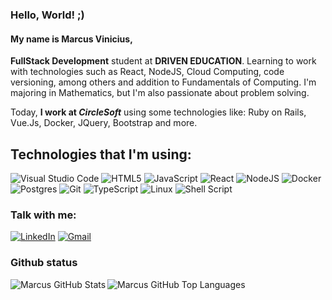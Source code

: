 ### Hello, World! ;)
#### My name is Marcus Vinicius,

**FullStack Development** student at **DRIVEN EDUCATION**. Learning to work with technologies such as React, NodeJS, Cloud Computing, code versioning, among others and addition to Fundamentals of Computing. I'm majoring in Mathematics, but I'm also passionate about problem solving.

Today, **I work at ___CircleSoft___** using some technologies like: Ruby on Rails, Vue.Js, Docker, JQuery, Bootstrap and more.

## Technologies that I'm using:

![Visual Studio Code](https://img.shields.io/badge/Visual%20Studio%20Code-0078d7.svg?style=for-the-badge&logo=visual-studio-code&logoColor=white)
![HTML5](https://img.shields.io/badge/html5-%23E34F26.svg?style=for-the-badge&logo=html5&logoColor=white)
![JavaScript](https://img.shields.io/badge/javascript-%23323330.svg?style=for-the-badge&logo=javascript&logoColor=%23F7DF1E)
![React](https://img.shields.io/badge/react-%2320232a.svg?style=for-the-badge&logo=react&logoColor=%2361DAFB)
![NodeJS](https://img.shields.io/badge/node.js-6DA55F?style=for-the-badge&logo=node.js&logoColor=white)
![Docker](https://img.shields.io/badge/docker-%230db7ed.svg?style=for-the-badge&logo=docker&logoColor=white)
![Postgres](https://img.shields.io/badge/postgres-%23316192.svg?style=for-the-badge&logo=postgresql&logoColor=white)
![Git](https://img.shields.io/badge/git-%23F05033.svg?style=for-the-badge&logo=git&logoColor=white)
![TypeScript](https://img.shields.io/badge/typescript-%23007ACC.svg?style=for-the-badge&logo=typescript&logoColor=white)
![Linux](https://img.shields.io/badge/Linux-FCC624?style=for-the-badge&logo=linux&logoColor=black)
![Shell Script](https://img.shields.io/badge/shell_script-%23121011.svg?style=for-the-badge&logo=gnu-bash&logoColor=white)

### Talk with me:
<a href="https://www.linkedin.com/in/marcus-vinicius-de-souza-soares-2710a91b8/">![LinkedIn](https://img.shields.io/badge/linkedin-%230077B5.svg?style=for-the-badge&logo=linkedin&logoColor=white)</a> 
<a href=mailto:marcus.devfs@gmail.com>![Gmail](https://img.shields.io/badge/Gmail-D14836?style=for-the-badge&logo=gmail&logoColor=white)<a/>

### Github status
   <img align="left" alt="Marcus GitHub Stats" src="https://github-readme-stats.vercel.app/api?username=marcus-souza-soares&show_icons=true&hide_border=true">
   <img align="left" alt="Marcus GitHub Top Languages" src="https://github-readme-stats.vercel.app/api/top-langs/?username=marcus-souza-soares" />
   
